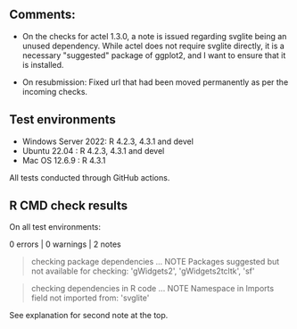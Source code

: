 ## Comments:

* On the checks for actel 1.3.0, a note is issued regarding 
  svglite being an unused dependency. While actel does not require svglite 
  directly, it is a necessary "suggested" package of ggplot2, and I want 
  to ensure that it is installed.

* On resubmission: Fixed url that had been moved permanently
  as per the incoming checks.


## Test environments

* Windows Server 2022: R 4.2.3, 4.3.1 and devel
* Ubuntu 22.04       : R 4.2.3, 4.3.1 and devel
* Mac OS 12.6.9      : R 4.3.1

All tests conducted through GitHub actions.


## R CMD check results

On all test environments:

0 errors | 0 warnings | 2 notes

> checking package dependencies ... NOTE
Packages suggested but not available for checking:
  'gWidgets2', 'gWidgets2tcltk', 'sf'

> checking dependencies in R code ... NOTE
Namespace in Imports field not imported from: 'svglite'

See explanation for second note at the top.
